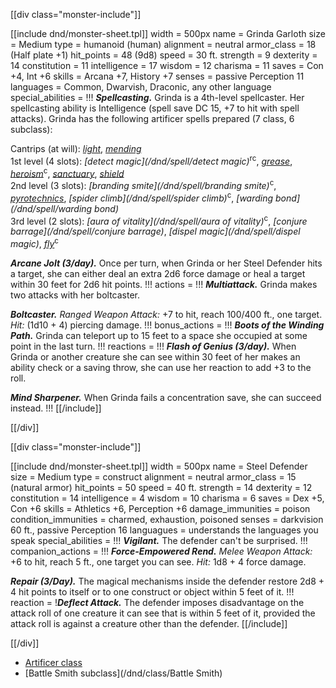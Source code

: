 [[div class="monster-include"]]

[[include dnd/monster-sheet.tpl]]
width = 500px
name = Grinda Garloth
size = Medium
type = humanoid (human)
alignment = neutral
armor_class = 18 (Half plate +1)
hit_points = 48 (9d8)
speed = 30 ft.
strength = 9
dexterity = 14
constitution = 11
intelligence = 17
wisdom = 12
charisma = 11
saves = Con +4, Int +6
skills = Arcana +7, History +7
senses = passive Perception 11
languages = Common, Dwarvish, Draconic, any other language
special_abilities = !!!
***Spellcasting.*** Grinda is a 4th-level spellcaster. Her spellcasting ability is Intelligence (spell save DC 15, +7 to hit with spell attacks). Grinda has the following artificer spells prepared (7 class, 6 subclass):

Cantrips (at will): _[light](/dnd/spell/light)_, _[mending](/dnd/spell/mending)_  
1st level (4 slots): _[detect magic](/dnd/spell/detect magic)_<sup>rc</sup>, _[grease](/dnd/spell/grease)_, _[heroism](/dnd/spell/heroism)_<sup>c</sup>, _[sanctuary](/dnd/spell/sanctuary)_, _[shield](/dnd/spell/shield)_  
2nd level (3 slots): _[branding smite](/dnd/spell/branding smite)_<sup>c</sup>, _[pyrotechnics](/dnd/spell/pyrotechnics)_, _[spider climb](/dnd/spell/spider climb)_<sup>c</sup>, _[warding bond](/dnd/spell/warding bond)_  
3rd level (2 slots): _[aura of vitality](/dnd/spell/aura of vitality)_<sup>c</sup>, _[conjure barrage](/dnd/spell/conjure barrage)_, _[dispel magic](/dnd/spell/dispel magic)_, _[fly](/dnd/spell/fly)_<sup>c</sup>

***Arcane Jolt (3/day).*** Once per turn, when Grinda or her Steel Defender hits a target, she can either deal an extra 2d6 force damage or heal a target within 30 feet for 2d6 hit points.
!!!
actions = !!!
***Multiattack.*** Grinda makes two attacks with her boltcaster.

***Boltcaster.*** _Ranged Weapon Attack:_ +7 to hit, reach 100/400 ft., one target. _Hit:_ (1d10 + 4) piercing damage.
!!!
bonus_actions = !!!
***Boots of the Winding Path.*** Grinda can teleport up to 15 feet to a space she occupied at some point in the last turn.
!!!
reactions = !!!
***Flash of Genius (3/day).*** When Grinda or another creature she can see within 30 feet of her makes an ability check or a saving throw, she can use her reaction to add +3 to the roll.

***Mind Sharpener.*** When Grinda fails a concentration save, she can succeed instead.
!!!
[[/include]]

[[/div]]

[[div class="monster-include"]]

[[include dnd/monster-sheet.tpl]]
width = 500px
name = Steel Defender
size = Medium
type = construct
alignment = neutral
armor_class = 15 (natural armor)
hit_points = 50
speed = 40 ft.
strength = 14
dexterity = 12
constitution = 14
intelligence = 4
wisdom = 10
charisma = 6
saves = Dex +5, Con +6
skills = Athletics +6, Perception +6
damage_immunities = poison
condition_immunities = charmed, exhaustion, poisoned
senses = darkvision 60 ft., passive Perception 16
languagues = understands the languages you speak
special_abilities = !!!
***Vigilant.*** The defender can't be surprised.
!!!
companion_actions = !!!
***Force-Empowered Rend.*** _Melee Weapon Attack:_ +6 to hit, reach 5 ft., one target you can see. _Hit:_ 1d8 + 4 force damage.

***Repair (3/Day).*** The magical mechanisms inside the defender restore 2d8 + 4 hit points to itself or to one construct or object within 5 feet of it.
!!!
reaction = !***Deflect Attack.*** The defender imposes disadvantage on the attack roll of one creature it can see that is within 5 feet of it, provided the attack roll is against a creature other than the defender.
[[/include]]

[[/div]]

* [Artificer class](/dnd/class/Artificer)
* [Battle Smith subclass](/dnd/class/Battle Smith)
